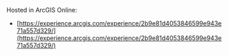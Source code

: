 Hosted in ArcGIS Online:

- [https://experience.arcgis.com/experience/2b9e81d4053846599e943e71a557d329/](https://experience.arcgis.com/experience/2b9e81d4053846599e943e71a557d329/)